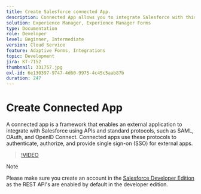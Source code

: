 ```yaml
---
title: Create Salesforce connected App.
description: Connected App allows you to integrate Salesforce with third party applications such as AEM Forms with Salesforce.
solution: Experience Manager, Experience Manager Forms
type: Documentation
role: Developer
level: Beginner, Intermediate
version: Cloud Service
feature: Adaptive Forms, Integrations
topic: Development
jira: KT-7152
thumbnail: 331757.jpg
exl-id: 6e130397-9747-4d60-9975-4c45c5aab87b
duration: 247
---
```

# Create Connected App

A connected app is a framework that enables an external application to integrate with Salesforce using APIs and standard protocols, such as SAML, OAuth, and OpenID Connect. Connected apps use these protocols to authenticate, authorize, and provide single sign-on (SSO) for external apps.

>[!VIDEO](https://video.tv.adobe.com/v/331757?quality=12&learn=on)

>[!NOTE]
>Please make sure you create an account in the [Salesforce Developer Edition](https://developer.salesforce.com/signup) as the REST API's are enabled by default in the developer edition.
